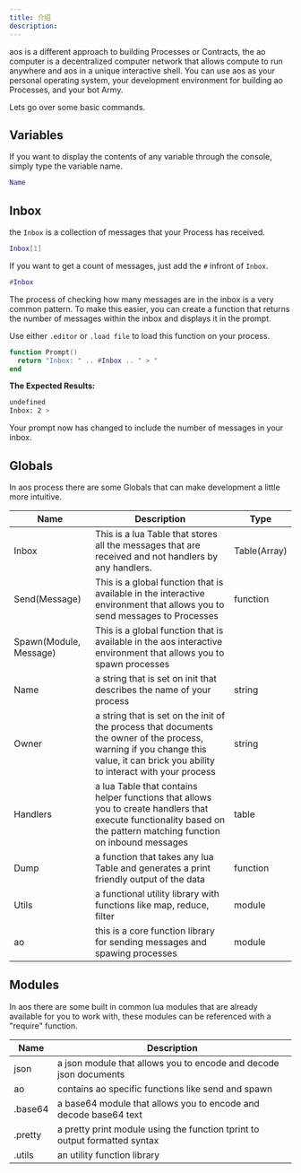 ```yaml
---
title: 介绍
description:
---
```


aos is a different approach to building Processes or Contracts, the ao computer is a decentralized computer network that allows compute to run anywhere and aos in a unique
interactive shell. You can use aos as your personal operating system, your development environment for building ao Processes, and your bot Army.

Lets go over some basic commands.

## Variables

If you want to display the contents of any variable through the console, simply type the variable name.

```lua
Name
```

## Inbox

the `Inbox` is a collection of messages that your Process has received.

```lua
Inbox[1]
```

If you want to get a count of messages, just add the `#` infront of `Inbox`.

```lua
#Inbox
```

The process of checking how many messages are in the inbox is a very common pattern. To make this easier, you can create a function that returns the number of messages within the inbox and displays it in the prompt.

Use either `.editor` or `.load file` to load this function on your process.

```lua
function Prompt()
  return "Inbox: " .. #Inbox .. " > "
end
```

**The Expected Results:**

```sh
undefined
Inbox: 2 >
```

Your prompt now has changed to include the number of messages in your inbox.

## Globals

In aos process there are some Globals that can make development a little more intuitive.

| Name                   | Description                                                                                                                                                                       | Type         |
| ---------------------- | --------------------------------------------------------------------------------------------------------------------------------------------------------------------------------- | ------------ |
| Inbox                  | This is a lua Table that stores all the messages that are received and not handlers by any handlers.                                                                              | Table(Array) |
| Send(Message)          | This is a global function that is available in the interactive environment that allows you to send messages to Processes                                                          | function     |
| Spawn(Module, Message) | This is a global function that is available in the aos interactive environment that allows you to spawn processes                                                                 |
| Name                   | a string that is set on init that describes the name of your process                                                                                                              | string       |
| Owner                  | a string that is set on the init of the process that documents the owner of the process, warning if you change this value, it can brick you ability to interact with your process | string       |
| Handlers               | a lua Table that contains helper functions that allows you to create handlers that execute functionality based on the pattern matching function on inbound messages               | table        |
| Dump                   | a function that takes any lua Table and generates a print friendly output of the data                                                                                             | function     |
| Utils                  | a functional utility library with functions like map, reduce, filter                                                                                                              | module       |
| ao                     | this is a core function library for sending messages and spawing processes                                                                                                        | module       |

## Modules

In aos there are some built in common lua modules that are already available for you to work with, these modules can be referenced with a "require" function.

| Name    | Description                                                                |
| ------- | -------------------------------------------------------------------------- |
| json    | a json module that allows you to encode and decode json documents          |
| ao      | contains ao specific functions like send and spawn                         |
| .base64 | a base64 module that allows you to encode and decode base64 text           |
| .pretty | a pretty print module using the function tprint to output formatted syntax |
| .utils  | an utility function library                                                |
